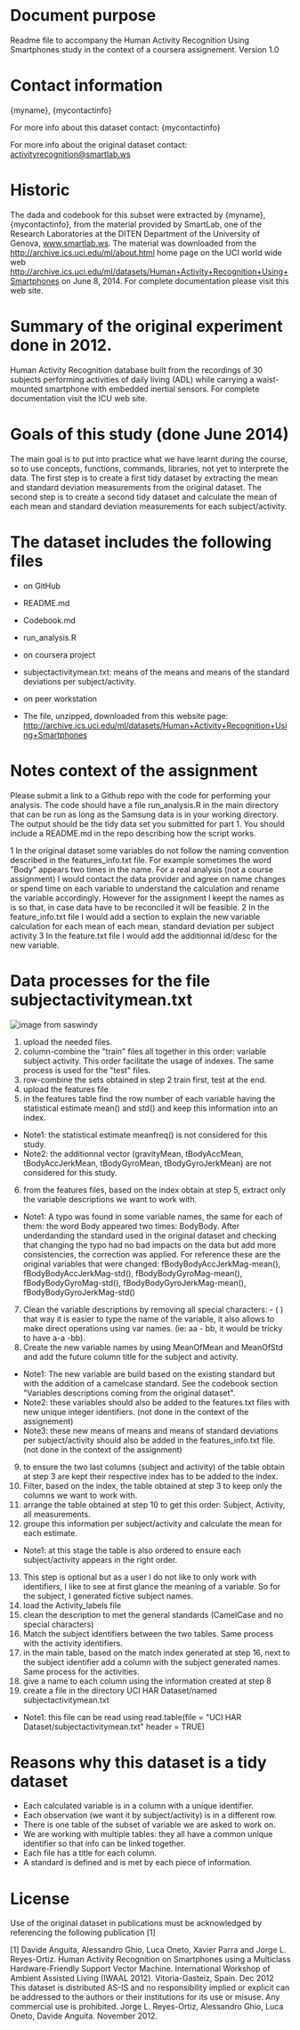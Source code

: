 # Document purpose
Readme file to accompany the Human Activity Recognition Using Smartphones study in the context of a coursera assignement.
Version 1.0

# Contact information
{myname}, {mycontactinfo}

For more info about this dataset contact: {mycontactinfo}

For more info about the original dataset contact: activityrecognition@smartlab.ws

# Historic
The dada and codebook for this subset were extracted by {myname}, {mycontactinfo}, 
from the material provided by SmartLab, one of the Research Laboratories at the DITEN 
Department of the University of Genova, www.smartlab.ws. The material was downloaded 
from the http://archive.ics.uci.edu/ml/about.html home page on the UCI world wide web 
http://archive.ics.uci.edu/ml/datasets/Human+Activity+Recognition+Using+Smartphones 
on June 8, 2014. For complete documentation please visit this web site.

# Summary of the original experiment done in 2012.
Human Activity Recognition database built from the recordings of 30 subjects 
performing activities of daily living (ADL) while carrying a waist-mounted smartphone 
with embedded inertial sensors. For complete documentation visit the ICU web site. 

# Goals of this study (done June 2014)
The main goal is to put into practice what we have learnt during the course, so to 
use concepts, functions, commands, libraries, not yet to interprete the data.
The first step is to create a first tidy dataset by extracting the mean and 
standard deviation measurements from the original dataset. 
The second step is to create a second tidy dataset and calculate the mean of each mean and standard deviation measurements for each subject/activity.

# The dataset includes the following files
* on GitHub

 * README.md
 
 * Codebook.md
 
 * run_analysis.R
* on coursera project 

 * subjectactivitymean.txt: means of the means and means of the standard deviations per subject/activity.
* on peer workstation

 * The file, unzipped, downloaded from this website page: http://archive.ics.uci.edu/ml/datasets/Human+Activity+Recognition+Using+Smartphones

# Notes context of the assignment
Please submit a link to a Github repo with the code for performing your analysis. The code should have a file run_analysis.R in the main directory that can be run as long as the Samsung data is in your working directory. The output should be the tidy data set you submitted for part 1. You should include a README.md in the repo describing how the script works. 


1 In the original dataset some variables do not follow the naming convention 
  described in the features_info.txt file. For example sometimes the word "Body" 
  appears two times in the name. For a real analysis (not a course assignment) I 
  would contact the data provider and agree on name changes or spend time on each 
  variable to understand the calculation and rename the variable accordingly. 
  However for the assignment I keept the names as is so that, in case data have to 
  be reconciled it will be feasible.
2 In the feature_info.txt file I would add a section to explain the new variable
  calculation for each mean of each mean, standard deviation per subject activity
3 In the feature.txt file I would add the additionnal id/desc for the new variable.

# Data processes for the file subjectactivitymean.txt

![image from saswindy](https://github.com/saswindy/ForPeers/CodeSummary.jpg)

1. upload the needed files.
2. column-combine the "train" files all together in this order: variable subject activity. This order facilitate the usage of indexes. The same process is used for the "test" files.
3. row-combine the sets obtained in step 2 train first, test at the end.
4. upload the features file
5. in the features table find the row number of each variable having the statistical estimate mean() and std() and keep this information into an index.
  * Note1: the statistical estimate meanfreq() is not considered for this study.
  * Note2: the additionnal vector (gravityMean, tBodyAccMean, tBodyAccJerkMean, 
tBodyGyroMean, tBodyGyroJerkMean) are not considered for this study.
6. from the features files, based on the index obtain at step 5, extract only the variable descriptions we want to work with.
  * Note1: A typo was found in some variable names, the same for each of them: the word Body appeared two times: BodyBody. After underdanding the standard used in the original dataset and checking that changing the typo had no bad impacts on the data but add more consistencies, the correction was applied.  For reference these are the original variables that were changed: fBodyBodyAccJerkMag-mean(), fBodyBodyAccJerkMag-std(), fBodyBodyGyroMag-mean(), fBodyBodyGyroMag-std(), fBodyBodyGyroJerkMag-mean(), fBodyBodyGyroJerkMag-std()
7. Clean the variable descriptions by removing all special characters: - ( ) that way it is easier to type the name of the variable, it also allows to make direct operations using var names. (ie: aa - bb, it would be tricky to have a-a -bb).
8. Create the new variable names by using MeanOfMean and MeanOfStd and add the future column title for the subject and activity.
  * Note1: The new variable are build based on the existing standard but with the addition of a camelcase standard. See the codebook section "Variables descriptions coming from the original dataset".
  * Note2: these variables should also be added to the features.txt files with new unique integer identifiers. (not done in the context of the assignement)
  * Note3: these new means of means and means of standard deviations per subject/activity should also be added in the features_info.txt file. (not done in the context of the assignment)
9. to ensure the two last columns (subject and activity) of the table obtain at step 3 are kept their respective index has to be added to the index. 
10. Filter, based on the index, the table obtained at step 3 to keep only the columns we want to work with.
11. arrange the table obtained at step 10 to get this order: Subject, Activity, all measurements.
12. groupe this information per subject/activity and calculate the mean for each estimate. 
  * Note1: at this stage the table is also ordered to ensure each subject/activity appears in the right order.
13. This step is optional but as a user I do not like to only work with identifiers, I like to see at first glance the meaning of a variable. So for the subject, I generated fictive subject names.
14. load the Activity_labels file
15. clean the description to met the general standards (CamelCase and no special characters)
16. Match the subject identifiers between the two tables. Same process with the activity identifiers.
17. in the main table, based on the match index generated at step 16, next to the subject identifier add a column with the subject generated names. Same process for the activities.
18. give a name to each column using the information created at step 8
19. create a file in the directory UCI HAR Dataset/named subjectactivitymean.txt
  * Note1: this file can be read using read.table(file = "UCI HAR Dataset/subjectactivitymean.txt" header = TRUE)

# Reasons why this dataset is a tidy dataset
  * Each calculated variable is in a column with a unique identifier.
  * Each observation (we want it by subject/activity) is in a different row.
  * There is one table of the subset of variable we are asked to work on.
  * We are working with multiple tables: they all have a common unique identifier so that info can be linked together. 
  * Each file has a title for each column.
  * A standard is defined and is met by each piece of information.

# License
Use of the original dataset in publications must be acknowledged by referencing the 
following publication [1] 

[1] Davide Anguita, Alessandro Ghio, Luca Oneto, Xavier Parra and Jorge L. Reyes-Ortiz. 
Human Activity Recognition on Smartphones using a Multiclass Hardware-Friendly Support 
Vector Machine. International Workshop of Ambient Assisted Living (IWAAL 2012). 
Vitoria-Gasteiz, Spain. Dec 2012 This dataset is distributed AS-IS and no responsibility 
implied or explicit can be addressed to the authors or their institutions for its use 
or misuse. Any commercial use is prohibited. Jorge L. Reyes-Ortiz, Alessandro Ghio, 
Luca Oneto, Davide Anguita. November 2012.
